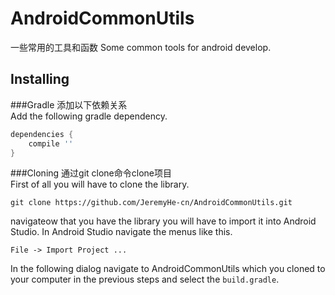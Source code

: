AndroidCommonUtils
==================

一些常用的工具和函数
Some common tools for android develop.



Installing
---------------
###Gradle
添加以下依赖关系  
Add the following gradle dependency.
```groovy
dependencies {
    compile ''
}
```

###Cloning
通过git clone命令clone项目  
First of all you will have to clone the library.
```shell
git clone https://github.com/JeremyHe-cn/AndroidCommonUtils.git
```

navigateow that you have the library you will have to import it into Android Studio.
In Android Studio navigate the menus like this.
```
File -> Import Project ...
```
In the following dialog navigate to AndroidCommonUtils which you cloned to your computer in the previous steps and select the `build.gradle`.

